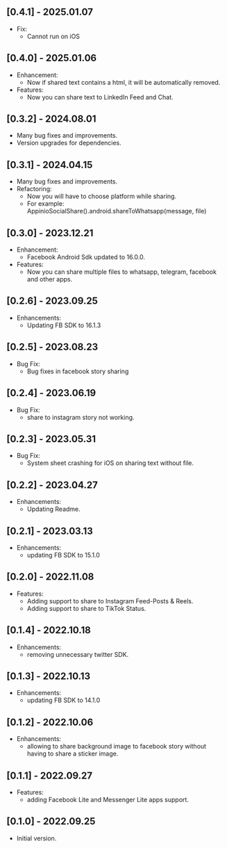 ## [0.4.1] - 2025.01.07
* Fix:
  - Cannot run on iOS 

## [0.4.0] - 2025.01.06
* Enhancement:
  - Now if shared text contains a html, it will be automatically removed.
* Features:
  - Now you can share text to LinkedIn Feed and Chat.

## [0.3.2] - 2024.08.01
* Many bug fixes and improvements.
* Version upgrades for dependencies.

## [0.3.1] - 2024.04.15
* Many bug fixes and improvements.
* Refactoring:
  - Now you will have to choose platform while sharing.
  - For example: AppinioSocialShare().android.shareToWhatsapp(message, file)

## [0.3.0] - 2023.12.21
* Enhancement:
  - Facebook Android Sdk updated to 16.0.0.  
* Features:
  - Now you can share multiple files to whatsapp, telegram, facebook and other apps.

## [0.2.6] - 2023.09.25

* Enhancements:
  - Updating FB SDK to 16.1.3

## [0.2.5] - 2023.08.23

* Bug Fix:
  - Bug fixes in facebook story sharing

## [0.2.4] - 2023.06.19

* Bug Fix:
  - share to instagram story not working.
    

## [0.2.3] - 2023.05.31

* Bug Fix:
  - System sheet crashing for iOS on sharing text without file.

## [0.2.2] - 2023.04.27

* Enhancements:
  - Updating Readme.

## [0.2.1] - 2023.03.13

* Enhancements:
  - updating FB SDK to 15.1.0
  
## [0.2.0] - 2022.11.08

* Features:
  - Adding support to share to Instagram Feed-Posts & Reels.
  - Adding support to share to TikTok Status.
 
## [0.1.4] - 2022.10.18

* Enhancements: 
  - removing unnecessary twitter SDK.
 
## [0.1.3] - 2022.10.13

* Enhancements: 
  - updating FB SDK to 14.1.0
 
## [0.1.2] - 2022.10.06

* Enhancements: 
  - allowing to share background image to facebook story without having to share a sticker image.
 
## [0.1.1] - 2022.09.27

* Features: 
  - adding Facebook Lite and Messenger Lite apps support.
 
## [0.1.0] - 2022.09.25

* Initial version.
